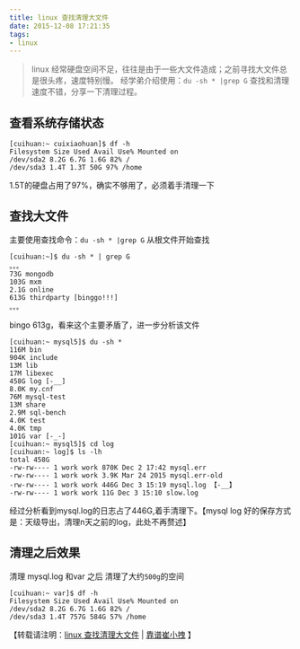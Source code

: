```yaml
---
title: linux 查找清理大文件 
date: 2015-12-08 17:21:35
tags: 
- linux
---
```

> linux 经常硬盘空间不足，往往是由于一些大文件造成；之前寻找大文件总是很头疼，速度特别慢。
经学弟介绍使用：`du -sh * |grep G` 查找和清理速度不错，分享一下清理过程。

## 查看系统存储状态
```
[cuihuan:~ cuixiaohuan]$ df -h
Filesystem Size Used Avail Use% Mounted on
/dev/sda2 8.2G 6.7G 1.6G 82% /
/dev/sda3 1.4T 1.3T 50G 97% /home
```
1.5T的硬盘占用了97%，确实不够用了，必须着手清理一下

## 查找大文件

主要使用查找命令：`du -sh * |grep G`
从根文件开始查找
```
[cuihuan:~]$ du -sh * | grep G
。。。
73G mongodb
103G mxm
2.1G online
613G thirdparty [binggo!!!]
。。。
```
bingo 613g，看来这个主要矛盾了，进一步分析该文件

```
[cuihuan:~ mysql5]$ du -sh *
116M bin
904K include
13M lib
17M libexec
458G log [-__]
8.0K my.cnf
76M mysql-test
13M share
2.9M sql-bench
4.0K test
4.0K tmp
101G var [-_-]
[cuihuan:~ mysql5]$ cd log
[cuihuan:~ log]$ ls -lh
total 458G
-rw-rw---- 1 work work 870K Dec 2 17:42 mysql.err
-rw-rw---- 1 work work 3.9K Mar 24 2015 mysql.err-old
-rw-rw---- 1 work work 446G Dec 3 15:19 mysql.log 【-__】
-rw-rw---- 1 work work 11G Dec 3 15:10 slow.log
```
经过分析看到mysql.log的日志占了446G,着手清理下。【mysql log 好的保存方式是：天级导出，清理n天之前的log，此处不再赘述】

## 清理之后效果
清理 mysql.log 和var  之后
清理了大约`500g`的空间
```
[cuihuan:~ var]$ df -h   
Filesystem Size Used Avail Use% Mounted on
/dev/sda2 8.2G 6.7G 1.6G 82% /
/dev/sda3 1.4T 757G 584G 57% /home
```
【转载请注明：[linux 查找清理大文件](http://cuihuan.net/article/linux-%E6%9F%A5%E6%89%BE%E6%B8%85%E7%90%86%E5%A4%A7%E6%96%87%E4%BB%B6.html) | [靠谱崔小拽](http://cuihuan.net) 】

